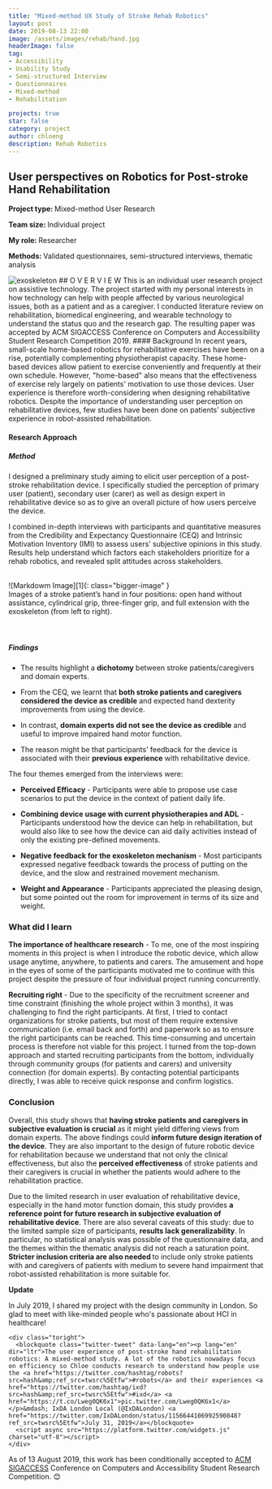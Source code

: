 ```yaml
---
title: "Mixed-method UX Study of Stroke Rehab Robotics"
layout: post
date: 2019-08-13 22:00
image: /assets/images/rehab/hand.jpg
headerImage: false
tag:
- Accessibility
- Usability Study
- Semi-structured Interview
- Questionnaires
- Mixed-method
- Rehabilitation

projects: true
star: false
category: project
author: chloeng
description: Rehab Robotics
---
```


## User perspectives on Robotics for Post-stroke Hand Rehabilitation
<b>Project type: </b> Mixed-method User Research

<b>Team size: </b> Individual project

<b>My role: </b> Researcher

<b>Methods: </b> Validated questionnaires, semi-structured interviews, thematic analysis

<img alt="exoskeleton" src="https://chloenhy.github.io/assets/images/rehab/rehab.jpg" />
## O V E R V I E W
This is an individual user research project on assistive technology. The project started with my personal interests in how technology can help with people affected by various neurological issues, both as a patient and as a caregiver. I conducted literature review on rehabilitation, biomedical engineering, and wearable technology to understand the status quo and the research gap. The resulting paper was accepted by ACM SIGACCESS Conference on Computers and Accessibility Student Research Competition 2019.
#### Background
In recent years, small-scale home-based robotics for rehabilitative exercises have been on a rise, potentially complementing physiotherapist capacity. These home-based devices allow patient to exercise conveniently and frequently at their own schedule. However, "home-based" also means that the effectiveness of exercise rely largely on patients' motivation to use those devices. User experience is therefore worth-considering when designing rehabilitative robotics. <span class="evidence">Despite the importance of understanding user perception on rehabilitative devices, few studies have been done on patients’ subjective experience in robot-assisted rehabilitation</span>.

#### Research Approach
##### Method
I designed a preliminary study aiming to elicit user perception of a post-stroke rehabilitation device.  I specifically studied the perception of primary user (patient), secondary user (carer) as well as design expert in rehabilitative device so as to give an overall picture of how users perceive the device.

I <span class="evidence">combined in-depth interviews with participants and quantitative measures</span> from the Credibility and Expectancy Questionnaire (CEQ) and Intrinsic Motivation Inventory (IMI) to assess users’ subjective opinions in this study.  Results help <span class="evidence">understand which factors each stakeholders prioritize for a rehab robotics</span>, and revealed split attitudes across stakeholders.

<br>
![Markdowm Image][1]{: class="bigger-image" }
<figcaption class="caption">Images of a stroke patient’s hand in four positions: open hand without assistance, cylindrical grip, three-finger grip, and full extension with the exoskeleton (from left to right).</figcaption>
<br>
<br>


##### Findings
* The results highlight a <b>dichotomy</b> between stroke patients/caregivers and domain experts.

* From the CEQ, we learnt that <b>both stroke patients and caregivers considered the device as credible</b> and expected hand dexterity improvements from using the device.

* In contrast, <b>domain experts did not see the device as credible</b> and useful to improve impaired hand motor function.

* The reason might be that <span class="evidence">participants’ feedback for the device is associated with their <b>previous experience</b> with rehabilitative device</span>.

The four themes emerged from the interviews were:
* <b>Perceived Efficacy</b> - Participants were able to propose use case scenarios to put the device in the context of patient daily life.

* <b>Combining device usage with current physiotherapies and ADL</b> - Participants understood how the device can help in rehabilitation, but would also like to see how the device can aid daily activities instead of only the existing pre-defined movements.

* <b>Negative feedback for the exoskeleton mechanism</b> -  Most participants expressed negative feedback towards the process of putting on the device, and the slow and restrained movement mechanism.

* <b>Weight and Appearance</b> - Participants appreciated the pleasing design, but some pointed out the room for improvement in terms of its size and weight.


### What did I learn
<b>The importance of healthcare research</b> -
To me, one of the most inspiring moments in this project is when I  introduce the robotic device, which allow usage anytime, anywhere, to patients and carers. The amusement and hope in the eyes of some of the participants motivated me to continue with this project despite the pressure of four individual project running concurrently.

<b>Recruiting right</b> -
Due to the specificity of the recruitment screener and time constraint (finishing the whole project within 3 months), it was challenging to find the right participants. At first, I tried to contact organizations for stroke patients, but most of them require extensive communication (i.e. email back and forth) and paperwork so as to ensure the right participants can be reached. This time-consuming and uncertain process is therefore not viable for this project. <span class='evidence'>I turned from the top-down approach and started recruiting participants from the bottom</span>, individually through community groups (for patients and carers) and university connection (for domain experts). <span class='evidence'>By contacting potential participants directly,   I was able to receive quick response and confirm logistics</span>.


### Conclusion
Overall, this study shows that <b>having stroke patients and caregivers in subjective evaluation is crucial</b> as it might yield differing views from domain experts. The above findings could <b>inform future design iteration of the device</b>. They are also important to the design of future robotic device for rehabilitation because we understand that <span class='evidence'>not only the clinical effectiveness, but also the <b>perceived effectiveness</b> of stroke patients and their caregivers is crucial</span> in whether the patients would adhere to the rehabilitation practice.

Due to the limited research in user evaluation of rehabilitative device, especially in the hand motor function domain, this study provides <b>a reference point for future research in subjective evaluation of rehabilitative device</b>. There are also several caveats of this study: due to the limited sample size of participants, <b>results lack generalizability</b>. In particular, no statistical analysis was possible of the questionnaire data, and the themes within the thematic analysis did not reach a saturation point. <b>Stricter inclusion criteria are also needed </b> to include only stroke patients with and caregivers of patients with medium to severe hand impairment that robot-assisted rehabilitation is more suitable for.

<div class="side-by-side">
    <div class="toleft">
        <b>Update</b>
        <p>In July 2019, I shared my project with the design community in London. So glad to meet with like-minded people who's passionate about HCI in healthcare!</p>
    </div>

    <div class="toright">
      <blockquote class="twitter-tweet" data-lang="en"><p lang="en" dir="ltr">The user experience of post-stroke hand rehabilitation robotics: A mixed-method study. A lot of the robotics nowadays focus on efficiency so Chloe conducts research to understand how people use the <a href="https://twitter.com/hashtag/robots?src=hash&amp;ref_src=twsrc%5Etfw">#robots</a> and their experiences <a href="https://twitter.com/hashtag/ixd?src=hash&amp;ref_src=twsrc%5Etfw">#ixd</a> <a href="https://t.co/Lweg0QK6x1">pic.twitter.com/Lweg0QK6x1</a></p>&mdash; IxDA London Local (@IxDALondon) <a href="https://twitter.com/IxDALondon/status/1156644106992590848?ref_src=twsrc%5Etfw">July 31, 2019</a></blockquote>
      <script async src="https://platform.twitter.com/widgets.js" charset="utf-8"></script>
    </div>
</div>

[1]: https://chloenhy.github.io/assets/images/rehab/combined.png
<div class="side-by-side">
    <div class="toleft">
        <p>As of 13 August 2019, this work has been conditionally accepted to <a href="https://assets19.sigaccess.org/index.html"  target="_blank">ACM SIGACCESS</a> Conference on Computers and Accessibility Student Research Competition. 😊</p>
    </div>
    <div class="toright">
    </div>
</div>
<div class="breaker">
</div>
